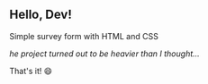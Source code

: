 ## Hello, Dev!

Simple survey form with HTML and CSS

*he project turned out to be heavier than I thought...*

That's it! :smile: